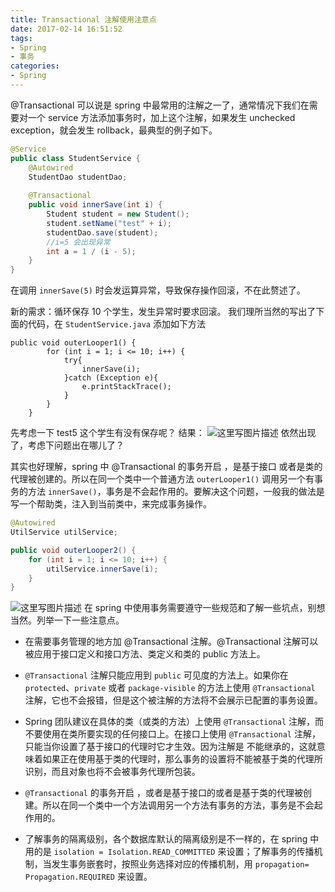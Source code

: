 ```yaml
---
title: Transactional 注解使用注意点
date: 2017-02-14 16:51:52
tags: 
- Spring
- 事务
categories: 
- Spring
---
```


@Transactional 可以说是 spring 中最常用的注解之一了，通常情况下我们在需要对一个 service 方法添加事务时，加上这个注解，如果发生 unchecked exception，就会发生 rollback，最典型的例子如下。

```java
@Service
public class StudentService {
    @Autowired
    StudentDao studentDao;
 
    @Transactional
    public void innerSave(int i) {
        Student student = new Student();
        student.setName("test" + i);
        studentDao.save(student);
        //i=5 会出现异常
        int a = 1 / (i - 5);
    }
}
```
在调用 `innerSave(5)` 时会发运算异常，导致保存操作回滚，不在此赘述了。

新的需求：循环保存 10 个学生，发生异常时要求回滚。
我们理所当然的写出了下面的代码，在 `StudentService.java` 添加如下方法

```
public void outerLooper1() {
        for (int i = 1; i <= 10; i++) {
            try{
                innerSave(i);
            }catch (Exception e){
                e.printStackTrace();
            }
        }
    }
```
先考虑一下 test5 这个学生有没有保存呢？
结果：
![这里写图片描述](http://img.blog.csdn.net/20170214161532754?watermark/2/text/aHR0cDovL2Jsb2cuY3Nkbi5uZXQvdTAxMzgxNTU0Ng==/font/5a6L5L2T/fontsize/400/fill/I0JBQkFCMA==/dissolve/70/gravity/SouthEast)
依然出现了，考虑下问题出在哪儿了？

其实也好理解，spring 中 @Transactional 的事务开启 ，是基于接口 或者是类的代理被创建的。所以在同一个类中一个普通方法 `outerLooper1()` 调用另一个有事务的方法 `innerSave()`，事务是不会起作用的。要解决这个问题，一般我的做法是写一个帮助类，注入到当前类中，来完成事务操作。

```java
@Autowired
UtilService utilService;

public void outerLooper2() {
	for (int i = 1; i <= 10; i++) {
		utilService.innerSave(i);
	}
}
```
![这里写图片描述](http://img.blog.csdn.net/20170214162943346?watermark/2/text/aHR0cDovL2Jsb2cuY3Nkbi5uZXQvdTAxMzgxNTU0Ng==/font/5a6L5L2T/fontsize/400/fill/I0JBQkFCMA==/dissolve/70/gravity/SouthEast)
在 spring 中使用事务需要遵守一些规范和了解一些坑点，别想当然。列举一下一些注意点。

 - 在需要事务管理的地方加 @Transactional 注解。@Transactional 注解可以被应用于接口定义和接口方法、类定义和类的 public 方法上。

 - `@Transactional` 注解只能应用到 `public` 可见度的方法上。如果你在 `protected`、`private` 或者 `package-visible` 的方法上使用 `@Transactional` 注解，它也不会报错，但是这个被注解的方法将不会展示已配置的事务设置。

 - Spring 团队建议在具体的类（或类的方法）上使用 `@Transactional` 注解，而不要使用在类所要实现的任何接口上。在接口上使用 `@Transactional` 注解，只能当你设置了基于接口的代理时它才生效。因为注解是 不能继承的，这就意味着如果正在使用基于类的代理时，那么事务的设置将不能被基于类的代理所识别，而且对象也将不会被事务代理所包装。

 - `@Transactional` 的事务开启 ，或者是基于接口的或者是基于类的代理被创建。所以在同一个类中一个方法调用另一个方法有事务的方法，事务是不会起作用的。

 - 了解事务的隔离级别，各个数据库默认的隔离级别是不一样的，在 spring 中用的是 `isolation =
   Isolation.READ_COMMITTED` 来设置；了解事务的传播机制，当发生事务嵌套时，按照业务选择对应的传播机制，用 `propagation= Propagation.REQUIRED` 来设置。




